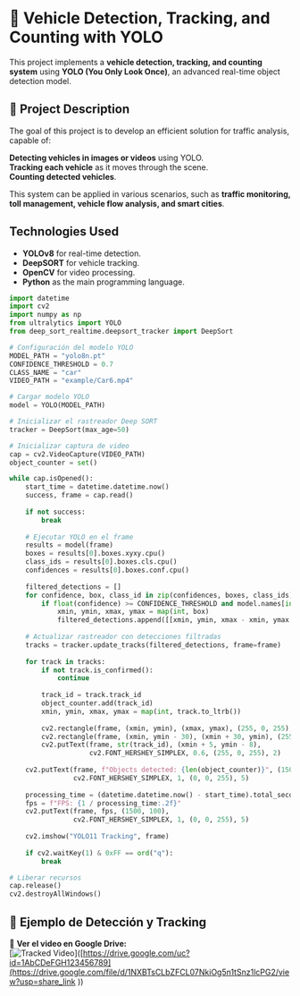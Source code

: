 # 🚗 Vehicle Detection, Tracking, and Counting with YOLO  

This project implements a **vehicle detection, tracking, and counting system** using **YOLO (You Only Look Once)**, an advanced real-time object detection model.  

## 🔹 Project Description  
The goal of this project is to develop an efficient solution for traffic analysis, capable of:  

**Detecting vehicles in images or videos** using YOLO.  
 **Tracking each vehicle** as it moves through the scene.  
 **Counting detected vehicles**.  

This system can be applied in various scenarios, such as **traffic monitoring, toll management, vehicle flow analysis, and smart cities**.  

## Technologies Used  
- **YOLOv8** for real-time detection.  
- **DeepSORT** for vehicle tracking.  
- **OpenCV** for video processing.  
- **Python** as the main programming language.  

```Python
import datetime
import cv2
import numpy as np
from ultralytics import YOLO
from deep_sort_realtime.deepsort_tracker import DeepSort

# Configuración del modelo YOLO
MODEL_PATH = "yolo8n.pt"
CONFIDENCE_THRESHOLD = 0.7
CLASS_NAME = "car"
VIDEO_PATH = "example/Car6.mp4"

# Cargar modelo YOLO
model = YOLO(MODEL_PATH)

# Inicializar el rastreador Deep SORT
tracker = DeepSort(max_age=50)

# Inicializar captura de video
cap = cv2.VideoCapture(VIDEO_PATH)
object_counter = set()

while cap.isOpened():
    start_time = datetime.datetime.now()
    success, frame = cap.read()
    
    if not success:
        break
    
    # Ejecutar YOLO en el frame
    results = model(frame)
    boxes = results[0].boxes.xyxy.cpu()
    class_ids = results[0].boxes.cls.cpu()
    confidences = results[0].boxes.conf.cpu()
    
    filtered_detections = []
    for confidence, box, class_id in zip(confidences, boxes, class_ids):
        if float(confidence) >= CONFIDENCE_THRESHOLD and model.names[int(class_id)] == CLASS_NAME:
            xmin, ymin, xmax, ymax = map(int, box)
            filtered_detections.append([[xmin, ymin, xmax - xmin, ymax - ymin], float(confidence), int(class_id)])
    
    # Actualizar rastreador con detecciones filtradas
    tracks = tracker.update_tracks(filtered_detections, frame=frame)
    
    for track in tracks:
        if not track.is_confirmed():
            continue
        
        track_id = track.track_id
        object_counter.add(track_id)
        xmin, ymin, xmax, ymax = map(int, track.to_ltrb())
        
        cv2.rectangle(frame, (xmin, ymin), (xmax, ymax), (255, 0, 255), 2)
        cv2.rectangle(frame, (xmin, ymin - 30), (xmin + 30, ymin), (255, 255, 255), -1)
        cv2.putText(frame, str(track_id), (xmin + 5, ymin - 8),
                    cv2.FONT_HERSHEY_SIMPLEX, 0.6, (255, 0, 255), 2)
    
    cv2.putText(frame, f"Objects detected: {len(object_counter)}", (1500, 50),
                cv2.FONT_HERSHEY_SIMPLEX, 1, (0, 0, 255), 5)
    
    processing_time = (datetime.datetime.now() - start_time).total_seconds()
    fps = f"FPS: {1 / processing_time:.2f}"
    cv2.putText(frame, fps, (1500, 100),
                cv2.FONT_HERSHEY_SIMPLEX, 1, (0, 0, 255), 5)
    
    cv2.imshow("YOLO11 Tracking", frame)
    
    if cv2.waitKey(1) & 0xFF == ord("q"):
        break

# Liberar recursos
cap.release()
cv2.destroyAllWindows()

```

## 🎥 Ejemplo de Detección y Tracking  

📌 **Ver el video en Google Drive:**  
[![Tracked Video](https://img.icons8.com/color/48/000000/google-drive--v1.png)]([https://drive.google.com/uc?id=1AbCDeFGH123456789](https://drive.google.com/file/d/1NXBTsCLbZFCL07NkiOg5n1tSnz1lcPG2/view?usp=share_link
))
